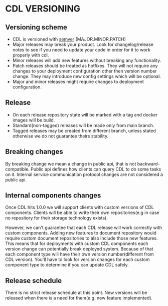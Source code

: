 CDL VERSIONING
======

## Versioning scheme
- CDL is versioned with [semver](https://semver.org/) (MAJOR.MINOR.PATCH)
- Major releases may break your product. Look for changelog/release notes to see if you need to update your code in order for it to work properly with cdl. 
- Minor releases will add new features without breaking any functionality.
- Patch releases should be treated as hotfixes. They will not require any changes to your deployment configuration other then version number change. They may introduce new config settings which will be optional.
- Major and minor releases might require changes to deployment configuration. 
## Release
- On each release repository state will be marked with a tag and docker images will be build.
- Standard(non-tagged) releases will be made only from main branch.
- Tagged releases may be created from different branch, unless stated otherwise we do not guarantee theirs stability.
## Breaking changes
By breaking change we mean a change in public api, that is not backward-compatible. Public api defines how clients can query CDL to do some tasks on it. Internal service communication protocol changes are not considered a public api.
## Internal components changes
Once CDL hits 1.0.0 we will support clients with custom versions of CDL components. Clients will be able to write their own repositories(e.g in case no repository for their storage technology exists).

However, we can't guarantee that each CDL release will work correctly with custom components. Adding new features to document repository would require custom document repositories to also include those new features. This means that for deployments with custom CDL components each version change can potentially break deployed system. Because of that each component type will have their own version number(different from CDL version). You'll have to look for version changes for each custom component type to determine if you can update CDL safely.
## Release schedule
There is no strict release schedule at this point. New versions will be released when there is a need for them(e.g. new feature implemented).
